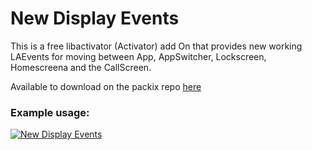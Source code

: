 # New Display Events
This is a free libactivator (Activator) add On that provides new working LAEvents for moving between App, AppSwitcher, Lockscreen, Homescreena and the CallScreen.

Available to download on the packix repo [here](https://repo.packix.com/package/com.kanebuckthorpe.newdisplayevents)

### Example usage:
[![New Display Events](https://img.youtube.com/vi/NWi27E_ycsw/0.jpg)](https://www.youtube.com/watch?v=NWi27E_ycsw "New Display Events")
